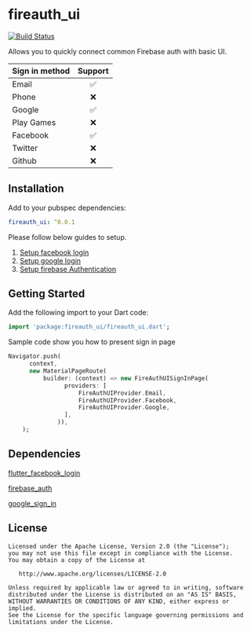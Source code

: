 # fireauth_ui

[![Build Status](https://www.bitrise.io/app/5200f74e30b34a48/status.svg?token=OC_Yo2MikC22ZFfwKpXavg)](https://www.bitrise.io/app/5200f74e30b34a48)

Allows you to quickly connect common Firebase auth with basic UI.

| Sign in method    | Support           |
| ----------------- |:-----------------:|
| Email             | ✅                |
| Phone             | ❌                |
| Google            | ✅                |
| Play Games        | ❌                |
| Facebook          | ✅                |
| Twitter           | ❌                |
| Github            | ❌                |

## Installation

Add to your pubspec dependencies:
```yaml
fireauth_ui: ^0.0.1
```

Please follow below guides to setup.
1. [Setup facebook login](https://pub.dartlang.org/packages/flutter_facebook_login)
2. [Setup google login](https://pub.dartlang.org/packages/google_sign_in)
3. [Setup firebase Authentication](https://pub.dartlang.org/packages/firebase_auth)

## Getting Started

Add the following import to your Dart code:

```dart
import 'package:fireauth_ui/fireauth_ui.dart';
```

Sample code show you how to present sign in page
```dart
Navigator.push(
      context,
      new MaterialPageRoute(
          builder: (context) => new FireAuthUISignInPage(
                providers: [
                    FireAuthUIProvider.Email,
                    FireAuthUIProvider.Facebook,
                    FireAuthUIProvider.Google,
                ],
              )),
    );
```

## Dependencies

[flutter_facebook_login](https://pub.dartlang.org/packages/flutter_facebook_login)

[firebase_auth](https://pub.dartlang.org/packages/firebase_auth)

[google_sign_in](https://pub.dartlang.org/packages/google_sign_in)

License
-------

    Licensed under the Apache License, Version 2.0 (the "License");
    you may not use this file except in compliance with the License.
    You may obtain a copy of the License at

       http://www.apache.org/licenses/LICENSE-2.0

    Unless required by applicable law or agreed to in writing, software
    distributed under the License is distributed on an "AS IS" BASIS,
    WITHOUT WARRANTIES OR CONDITIONS OF ANY KIND, either express or implied.
    See the License for the specific language governing permissions and
    limitations under the License.